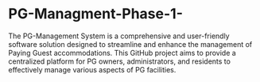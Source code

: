 # PG-Managment-Phase-1-
The PG-Management System is a comprehensive and user-friendly software solution designed to streamline and enhance the management of Paying Guest accommodations. This GitHub project aims to provide a centralized platform for PG owners, administrators, and residents to effectively manage various aspects of PG facilities.
